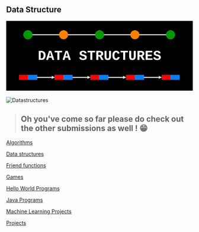
## Data Structure

<img src="../assets/img/Data_Structure.png">

![Datastructures](https://i.imgur.com/Qycb64x.png)
> ## Oh you've come so far please do check out the other submissions as well ! 😁
[Algorithms](https://github.com/Mustafiz04/Contribute-to-HacktoberFest2020/tree/main/Algorithms)

[Data structures](https://github.com/Mustafiz04/Contribute-to-HacktoberFest2020/tree/main/Data%20Structure)

[Friend functions](https://github.com/Mustafiz04/Contribute-to-HacktoberFest2020/tree/main/Friend%20Function)

[Games](https://github.com/Mustafiz04/Contribute-to-HacktoberFest2020/tree/main/Games)

[Hello World Programs](https://github.com/Mustafiz04/Contribute-to-HacktoberFest2020/tree/main/Hello%20World%20Programs)

[Java Programs](https://github.com/Mustafiz04/Contribute-to-HacktoberFest2020/tree/main/Java%20programs)

[Machine Learning Projects](https://github.com/Mustafiz04/Contribute-to-HacktoberFest2020/tree/main/Machine%20Learning%20Projects)

[Projects](https://github.com/Mustafiz04/Contribute-to-HacktoberFest2020/tree/main/Projects)

